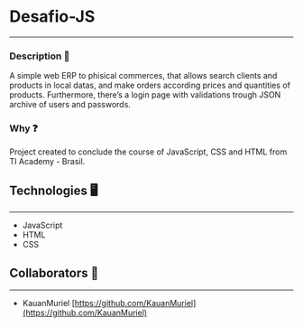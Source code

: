 # Desafio-JS
---

### Description 📄

A simple web ERP to phisical commerces, that allows search clients and products in local datas, and make orders according prices and quantities of products. Furthermore, there’s a login page with validations trough JSON archive of users and passwords.

### Why ❓

Project created to conclude the course of JavaScript, CSS and HTML from TI Academy - Brasil.

## Technologies ****🖥️****

---

- JavaScript
- HTML
- CSS

## Collaborators ****👥****

---

- KauanMuriel [https://github.com/KauanMuriel](https://github.com/KauanMuriel)
